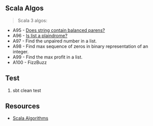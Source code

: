 Scala Algos
-----------
>Scala 3 algos:
* A95 - [Does string contain balanced parens?](https://github.com/objektwerks/scala.algos/blob/main/src/main/scala/objektwerks/A95.scala)
* A96 - [Is list a plaindrome?](https://github.com/objektwerks/scala.algos/blob/main/src/main/scala/objektwerks/A96.scala)
* A97 - Find the unpaired number in a list.
* A98 - Find max sequence of zeros in binary representation of an integer.
* A99 - Find the max profit in a list.
* A100 - FizzBuzz

Test
----
1. sbt clean test

Resources
---------
* [Scala Algorithms](https://www.scala-algorithms.com/)